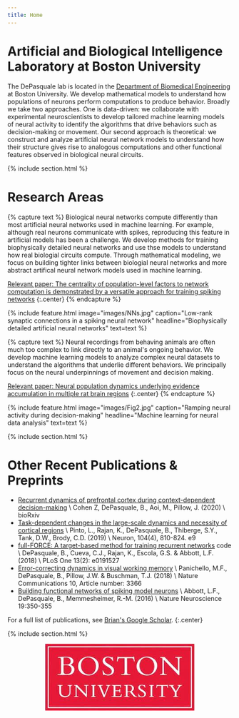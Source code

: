 ```yaml
---
title: Home
---
```


# Artificial and Biological Intelligence Laboratory at Boston University

The DePasquale lab is located in the [Department of Biomedical Engineering](https://www.bu.edu/eng/academics/departments-and-divisions/biomedical-engineering/) at Boston University. We develop mathematical models to understand how populations of neurons perform computations to produce behavior. Broadly we take two approaches. One is data-driven: we collaborate with experimental neuroscientists to develop tailored machine learning models of neural activity to identify the algorithms that drive behaviors such as decision-making or movement. Our second approach is theoretical: we construct and analyze artificial neural network models to understand how their structure gives rise to analogous computations and other functional features observed in biological neural circuits.

{% include section.html %}

# Research Areas

{% capture text %}
Biological neural networks compute differently than most artificial neural networks used in machine learning. For example, although real neurons communicate with spikes, reproducing this feature in artificial models has been a challenge. We develop methods for training biophysically detailed neural networks and use thse models to understand how real biologial circuits compute. Through mathematical modeling, we focus on building tighter links between biologial neural networks and more abstract artifical neural network models used in machine learning. 

[Relevant paper: The centrality of population-level factors to network computation is demonstrated by a versatile approach for training spiking networks](https://doi.org/10.1016/j.neuron.2022.12.007)
{:.center}
{% endcapture %}

{%
  include feature.html
  image="images/NNs.jpg"
  caption="Low-rank synaptic connections in a spiking neural network"
  headline="Biophysically detailed artificial neural networks"
  text=text
%}

{% capture text %}
Neural recordings from behaving animals are often much too complex to link directly to an animal's ongoing behavior. We develop machine learning models to analyze complex neural datasets to understand the algorithms that underlie different behaviors. We principally focus on the neural underpinnings of movement and decision making. 
 
[Relevant paper: Neural population dynamics underlying evidence accumulation in multiple rat brain regions](https://www.biorxiv.org/content/10.1101/2021.10.28.465122v1)
{:.center}
{% endcapture %}

{%
  include feature.html
  image="images/Fig2.jpg"
  caption="Ramping neural activity during decision-making"
  headline="Machine learning for neural data analysis"
  text=text
%}

{% include section.html %}

# Other Recent Publications & Preprints

* [Recurrent dynamics of prefrontal cortex during context-dependent decision-making](https://doi.org/10.1101/2020.11.27.401539) \\
Cohen Z, DePasquale, B., Aoi, M., Pillow, J. (2020) \\
bioRxiv
* [Task-dependent changes in the large-scale dynamics and necessity of cortical regions](https://linkinghub.elsevier.com/retrieve/pii/S0896627319307317) \\
Pinto, L., Rajan, K., DePasquale, B., Thiberge, S.Y., Tank, D.W., Brody, C.D. (2019) \\
 Neuron, 104(4), 810-824. e9
* [full-FORCE: A target-based method for training recurrent networks]("https://doi.org/10.1371/journal.pone.0191527")
<a href="https://github.com/briandepasquale/full-FORCE-demos" style="text-decoration: none"><i class="fab fa-github"></i> code</a> \\
DePasquale, B., Cueva, C.J., Rajan, K., Escola, G.S. & Abbott, L.F. (2018) \\
PLoS One 13(2): e0191527
* [Error-correcting dynamics in visual working memory](https://www.nature.com/articles/s41467-019-11298-3) \\
Panichello, M.F., DePasquale, B., Pillow, J.W. & Buschman, T.J. (2018) \\
Nature Communications 10, Article number: 3366
* [Building functional networks of spiking model neurons](https://www.nature.com/articles/nn.4241) \\
Abbott, L.F., DePasquale, B., Memmesheimer, R.-M. (2016) \\
Nature Neuroscience 19:350-355

For a full list of publications, see [Brian's Google Scholar](https://scholar.google.com/citations?user=dkRSv1AAAAAJ&hl=en).
{:.center}

{% include section.html %}

<div style="text-align: center;">
    <img src="images/BU.jpeg" >
</div>